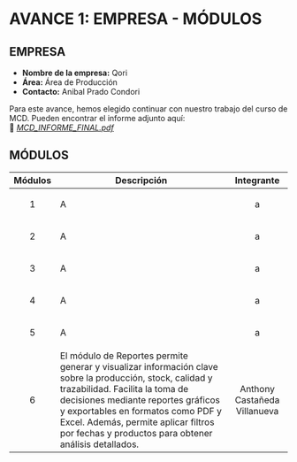 # AVANCE 1: EMPRESA - MÓDULOS

## EMPRESA
- **Nombre de la empresa:** Qori  
- **Área:** Área de Producción  
- **Contacto:** Anibal Prado Condori

Para este avance, hemos elegido continuar con nuestro trabajo del curso de MCD. Pueden encontrar el informe adjunto aquí:  
📄 *[MCD_INFORME_FINAL.pdf](MCD_Documento_Final.pdf)*  
  
 ## MÓDULOS
 
| Módulos | Descripción                                                                 | Integrante         |
| --------- | ------------------------------------------------------------------------- | ------------------ | 
| <p align="center">1</p> |  A                                                | <p align="center">a</p> | 
| <p align="center">2</p> |  A                                            | <p align="center">a</p> | 
| <p align="center">3</p> |  A                                             | <p align="center">a</p> | 
| <p align="center">4</p> |  A                                 | <p align="center">a</p> | 
| <p align="center">5</p> |  A                                         | <p align="center">a</p> | 
| <p align="center">6</p> |  El módulo de Reportes permite generar y visualizar información clave sobre la producción, stock, calidad y trazabilidad. Facilita la toma de decisiones mediante reportes gráficos y exportables en formatos como PDF y Excel. Además, permite aplicar filtros por fechas y productos para obtener análisis detallados.  | <p align="center">Anthony Castañeda Villanueva</p> |
